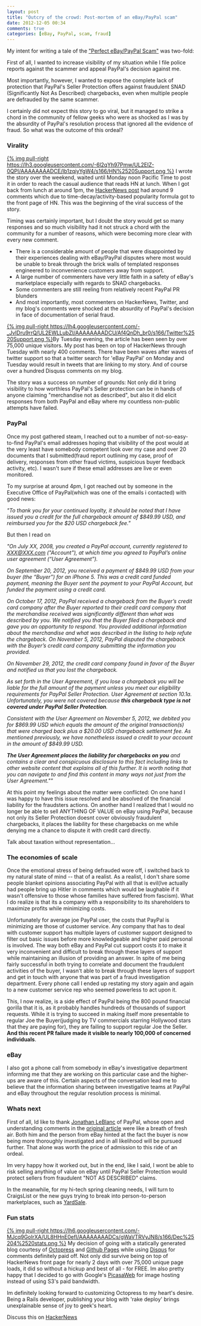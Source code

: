 ```yaml
---
layout: post
title: "Outcry of the crowd: Post-mortem of an eBay/PayPal scam"
date: 2012-12-05 00:34
comments: true
categories: [eBay, PayPal, scam, fraud]
---
```

My intent for writing a tale of the ["Perfect eBay/PayPal Scam"](http://codenerdz.com/blog/2012/12/03/think-of-selling-on-eBay-using-PayPal-think-again/) was two-fold: 

First of all, I wanted to increase visibility of my situation while I file police reports against the scammer and appeal PayPal's decision against me. 

Most importantly, however, I wanted to expose the complete lack of protection that PayPal's Seller Protection offers against fraudulent SNAD (Significantly Not As Described) chargebacks, even when multiple people are defrauded by the same scammer.

I certainly did not expect this story to go viral, but it managed to strike a chord in the community of fellow geeks who were as shocked as I was by the absurdity of PayPal's resolution process that ignored all the evidence of fraud. So what was the outcome of this ordeal?
<!-- more -->
### Virality

[{% img pull-right https://lh3.googleusercontent.com/-6l2qYh97Pmw/UL2EIZ-0QPI/AAAAAAAADCE/Ib1zqiyYgW4/s166/HN%2520Support.png %}](https://lh3.googleusercontent.com/-6l2qYh97Pmw/UL2EIZ-0QPI/AAAAAAAADCE/Ib1zqiyYgW4/s800/HN%2520Support.png)
I wrote the story over the weekend, waited until Monday noon Pacific Time to post it in order to reach the casual audience that reads HN at lunch. When I got back from lunch at around 1pm, the [HackerNews post](http://news.ycombinator.com/item?id=4867484) had around 9 comments which due to time-decay/activity-based popularity formula got to the front page of HN. This was the beginning of the viral success of the story.

Timing was certainly important, but I doubt the story would get so many responses and so much visibility had it not struck a chord with the community for a number of reasons, which were becoming more clear with every new comment.

* There is a considerable amount of people that were disappointed by their experiences dealing with eBay/PayPal disputes where most would be unable to break through the brick walls of templated responses engineered to inconvenience customers away from support.
* A large number of commenters have very little faith in a safety of eBay's marketplace especially with regards to SNAD chargebacks.
* Some commenters are still reeling from relatively recent PayPal PR blunders
* And most importantly, most commenters on HackerNews, Twitter, and my blog's comments were shocked at the absurdity of PayPal's decision in face of documentation of serial fraud.

[{% img pull-right https://lh4.googleusercontent.com/-_JvIDru9rrQ/UL2EWLLubZI/AAAAAAAADCU/Af4QnDh_br0/s166/Twitter%2520Support.png %}](https://lh4.googleusercontent.com/-_JvIDru9rrQ/UL2EWLLubZI/AAAAAAAADCU/Af4QnDh_br0/s800/Twitter%2520Support.png)By Tuesday evening, the article has been seen by over 75,000 unique visitors. My post has been on top of HackerNews through Tuesday with nearly 400 comments. There have been waves after waves of twitter support so that a twitter search for 'eBay PayPal' on Monday and Tuesday would result in tweets that are linking to my story. And of course over a hundred Disquss comments on my blog.

The story was a success on number of grounds: Not only did it bring visibility to how worthless PayPal's Seller protection can be in hands of anyone claiming "merchandise not as described", but also it did elicit responses from both PayPal and eBay where my countless non-public attempts have failed.

### PayPal

Once my post gathered steam, I reached out to a number of not-so-easy-to-find PayPal's email addresses hoping that visibility of the post would at the very least have somebody competent look over my case and over 20 documents that I submitted(fraud report outlining my case, proof of delivery, responses from other fraud victims, suspicious buyer feedback activity, etc). I wasn't sure if these email addresses are live or even monitored. 

To my surprise at around 4pm, I got reached out by someone in the Executive Office of PayPal(which was one of the emails i contacted) with good news:

*"To thank you for your continued loyalty, it should be noted that I have issued you a credit for the full chargeback amount of $849.99 USD, and reimbursed you for the $20 USD chargeback fee."*

But then I read on

*"On July XX, 2008, you created a PayPal account, currently registered to XXX@XXX.com ("Account"), at which time you agreed to PayPal’s online user agreement (“User Agreement”).*
 
*On September 20, 2012, you received a payment of $849.99 USD from your buyer (the “Buyer”) for an iPhone 5. This was a credit card funded payment, meaning the Buyer sent the payment to your PayPal Account, but funded the payment using a credit card.*
 
*On October 17, 2012, PayPal received a chargeback from the Buyer’s credit card company after the Buyer reported to their credit card company that the merchandise received was significantly different than what was described by you. We notified you that the Buyer filed a chargeback and gave you an opportunity to respond. You provided additional information about the merchandise and what was described in the listing to help refute the chargeback. On November 5, 2012, PayPal disputed the chargeback with the Buyer’s credit card company submitting the information you provided.*  
 
*On November 29, 2012, the credit card company found in favor of the Buyer and notified us that you lost the chargeback.* 
 
*As set forth in the User Agreement, if you lose a chargeback you will be liable for the full amount of the payment unless you meet our eligibility requirements for PayPal Seller Protection.  User Agreement at section 10.1a. Unfortunately, you were not covered because __this chargeback type is not covered under PayPal Seller Protection__.*
 
*Consistent with the User Agreement on November 5, 2012, we debited you for $869.99 USD which equals the amount of the original transaction(s) that were charged back plus a $20.00 USD chargeback settlement fee. As mentioned previously, we have nonetheless issued a credit to your account in the amount of $849.99 USD.*
 
*__The User Agreement places the liability for chargebacks on you__ and contains a clear and conspicuous disclosure to this fact including links to other website content that explains all of this further.  It is worth noting that you can navigate to and find this content in many ways not just from the User Agreement.""*

At this point my feelings about the matter were conflicted: On one hand I was happy to have this issue resolved and be absolved of the financial liability for the fraudsters actions. On another hand I realized that I would no longer be able to sell ANYTHING OF VALUE on eBay using PayPal, because not only its Seller Protection doesnt cover obviously fraudulent chargebacks, it places the liability for these chargebacks on me while denying me a chance to dispute it with credit card directly.

Talk about taxation without representation...

### The economies of scale

Once the emotional stress of being defrauded wore off, i switched back to my natural state of mind -- that of a realist. As a realist, I don't share some people blanket opinions associating PayPal with all that is evil(Ive actually had people bring up Hitler in comments which would be laughable if it wasn't offensive to those whose families have suffered from fascism). What I do realize is that its a company with a responsibility to its shareholders to maximize profits while minimizing costs.

Unfortunately for average joe PayPal user, the costs that PayPal is minimizing are those of customer service. Any company that has to deal with customer support has multiple layers of customer support designed to filter out basic issues before more knowledgeable and higher paid personal is involved. The way both eBay and PayPal cut support costs it to make it very inconvenient and difficult to break through these layers of support while maintaining an illusion of providing an answer. In spite of me being fairly successful in both trying to correlate and document the fraudulent activities of the buyer, I wasn't able to break through these layers of support and get in touch with anyone that was part of a fraud investigation department. Every phone call I ended up restating my story again and again to a new customer service rep who seemed powerless to act upon it.

This, I now realize, is a side effect of PayPal being the 800 pound financial gorilla that it is, as it probably handles hundreds of thousands of support requests. While it is trying to succeed in making itself more presentable to regular Joe the Buyer(judging by TV commercials starring Hollywood stars that they are paying for), they are failing to support regular Joe the Seller. __And this recent PR failure made it visible to nearly 100,000 of concerned individuals__. 
 
### eBay

I also got a phone call from somebody in eBay's investigative department informing me that they are working on this particular case and the higher-ups are aware of this. Certain aspects of the conversation lead me to believe that the information sharing between investigative teams at PayPal and eBay throughout the regular resolution process is minimal. 

### Whats next

First of all, Id like to thank [Jonathan LeBlanc](https://twitter.com/jcleblanc) of PayPal, whose open and understanding comments in the [original article](http://codenerdz.com/blog/2012/12/03/think-of-selling-on-eBay-using-PayPal-think-again/) were like a breath of fresh air. Both him and the person from eBay hinted at the fact the buyer is now being more thoroughly investigated and in all likelihood will be pursued further. That alone was worth the price of admission to this ride of an ordeal.

Im very happy how it worked out, but in the end, like I said, I wont be able to risk selling anything of value on eBay until PayPal Seller Protection would protect sellers from fraudulent "NOT AS DESCRIBED" claims.

In the meanwhile, for my hi-tech spring cleaning needs, I will turn to CraigsList or the new guys trying to break into person-to-person marketplaces, such as [YardSale](http://getyardsaleapp.com). 

### Fun stats

[{% img pull-right https://lh6.googleusercontent.com/-MJcq9GoIrXA/UL8HHnE0efI/AAAAAAAADCs/gWaVTRVyJN8/s166/Dec%25204%2520stats.png %}](https://lh6.googleusercontent.com/-MJcq9GoIrXA/UL8HHnE0efI/AAAAAAAADCs/gWaVTRVyJN8/s800/Dec%25204%2520stats.png) My decision of going with a statically generated blog courtesy of [Octopress](http://octopress.org) and [Github Pages](http://pages.github.com) while using [Disqus](http://disqus.com) for comments definitely paid off. Not only did survive being on top of HackerNews front page for nearly 2 days with over 75,000 unique page loads, it did so without a hickup and best of all - for FREE. Im also pretty happy that I decided to go with Google's [PicasaWeb](http://picasaweb.google.com) for image hosting instead of using S3's paid bandwidth.

Im definitely looking forward to customizing Octopress to my heart's desire. Being a Rails developer, publishing your blog with 'rake deploy' brings unexplainable sense of joy to geek's heart.

Discuss this on [HackerNews](http://news.ycombinator.com/item?id=4883468)

 